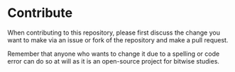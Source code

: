 # Contribute

When contributing to this repository, please first discuss the change you want to make via an issue or fork of the repository and make a pull request.

Remember that anyone who wants to change it due to a spelling or code error can do so at will as it is an open-source project for bitwise studies.